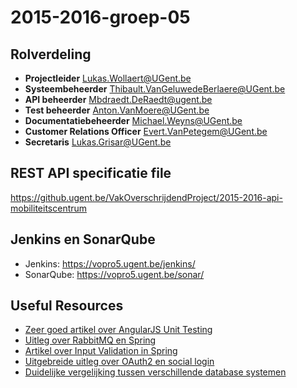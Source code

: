 # 2015-2016-groep-05

## Rolverdeling

* **Projectleider** Lukas.Wollaert@UGent.be
* **Systeembeheerder** Thibault.VanGeluwedeBerlaere@UGent.be
* **API beheerder** Mbdraedt.DeRaedt@ugent.be
* **Test beheerder** Anton.VanMoere@UGent.be
* **Documentatiebeheerder** Michael.Weyns@UGent.be
* **Customer Relations Officer** Evert.VanPetegem@UGent.be
* **Secretaris** Lukas.Grisar@UGent.be

## REST API specificatie file

https://github.ugent.be/VakOverschrijdendProject/2015-2016-api-mobiliteitscentrum

## Jenkins en SonarQube

* Jenkins: https://vopro5.ugent.be/jenkins/
* SonarQube: https://vopro5.ugent.be/sonar/

## Useful Resources

* [Zeer goed artikel over AngularJS Unit Testing](https://www.smashingmagazine.com/2014/10/introduction-to-unit-testing-in-angularjs/)
* [Uitleg over RabbitMQ en Spring](http://www.rabbitmq.com/blog/2012/05/14/introducing-rabbitmq-web-stomp/)
* [Artikel over Input Validation in Spring](http://g00glen00b.be/validating-the-input-of-your-rest-api-with-spring/)
* [Uitgebreide uitleg over OAuth2 en social login](http://digitalleaves.com/blog/2014/05/building-your-own-rest-api-with-oauth-2-0-i-the-basics/)
* [Duidelijke vergelijking tussen verschillende database systemen](http://kkovacs.eu/cassandra-vs-mongodb-vs-couchdb-vs-redis)